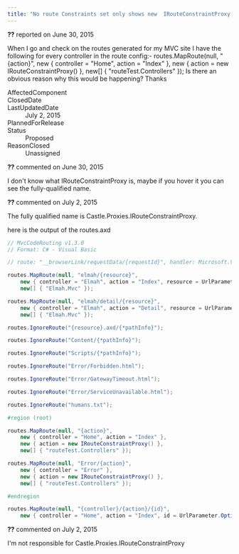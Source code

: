 ```yaml
---
title: "No route Constraints set only shows new  IRouteConstraintProxy #1165"
---
```

<div class="issue-report"><div class="issue-header"><b>??</b> reported on <time datetime="2015-06-30T02:38:38.707-07:00" title="2015-06-30T02:38:38.707-07:00">June 30, 2015</time></div><div class="issue-message" markdown="1">

When I go and check on the routes generated for my MVC site I have the following for every controller in the route config:-&#xD;
&#xD;
routes.MapRoute(null, "{action}", &#xD;
    new { controller = "Home", action = "Index" }, &#xD;
    new { action = new IRouteConstraintProxy() }, &#xD;
    new[] { "routeTest.Controllers" });&#xD;
&#xD;
Is there an obvious reason why this would be happening?&#xD;
&#xD;
Thanks

</div><div class="issue-footer"><dl><dt>AffectedComponent</dt><dd></dd><dt>ClosedDate</dt><dd></dd><dt>LastUpdatedDate</dt><dd><time datetime="2015-07-02T07:25:23.453-07:00" title="2015-07-02T07:25:23.453-07:00">July 2, 2015</time></dd><dt>PlannedForRelease</dt><dd></dd><dt>Status</dt><dd>Proposed</dd><dt>ReasonClosed</dt><dd>Unassigned</dd></dl></div></div><div id="comment-186024" class="issue-comment"><div class="issue-header"><b>??</b> commented on <time datetime="2015-06-30T08:19:36.58-07:00" title="2015-06-30T08:19:36.58-07:00">June 30, 2015</time></div><div class="issue-message" markdown="1">

I don't know what IRouteConstraintProxy is, maybe if you hover it you can see the fully-qualified name.

</div></div><div id="comment-186882" class="issue-comment"><div class="issue-header"><b>??</b> commented on <time datetime="2015-07-02T05:39:56.167-07:00" title="2015-07-02T05:39:56.167-07:00">July 2, 2015</time></div><div class="issue-message" markdown="1">

The fully qualified name is Castle.Proxies.IRouteConstraintProxy.

here is the output of the routes.axd

``` C#
// MvcCodeRouting v1.3.0
// Format: C# - Visual Basic

// route: "__browserLink/requestData/{requestId}", handler: Microsoft.VisualStudio.Web.PageInspector.Runtime.Tracing.RequestDataRouteHandler, Microsoft.VisualStudio.Web.PageInspector.Runtime, Version=12.3.0.0, Culture=neutral, PublicKeyToken=b03f5f7f11d50a3a

routes.MapRoute(null, "elmah/{resource}", 
    new { controller = "Elmah", action = "Index", resource = UrlParameter.Optional }, 
    new[] { "Elmah.Mvc" });

routes.MapRoute(null, "elmah/detail/{resource}", 
    new { controller = "Elmah", action = "Detail", resource = UrlParameter.Optional }, 
    new[] { "Elmah.Mvc" });

routes.IgnoreRoute("{resource}.axd/{*pathInfo}");

routes.IgnoreRoute("Content/{*pathInfo}");

routes.IgnoreRoute("Scripts/{*pathInfo}");

routes.IgnoreRoute("Error/Forbidden.html");

routes.IgnoreRoute("Error/GatewayTimeout.html");

routes.IgnoreRoute("Error/ServiceUnavailable.html");

routes.IgnoreRoute("humans.txt");

#region (root)

routes.MapRoute(null, "{action}", 
    new { controller = "Home", action = "Index" }, 
    new { action = new IRouteConstraintProxy() }, 
    new[] { "routeTest.Controllers" });

routes.MapRoute(null, "Error/{action}", 
    new { controller = "Error" }, 
    new { action = new IRouteConstraintProxy() }, 
    new[] { "routeTest.Controllers" });

#endregion

routes.MapRoute(null, "{controller}/{action}/{id}", 
    new { controller = "Home", action = "Index", id = UrlParameter.Optional });
```

</div></div><div id="comment-186890" class="issue-comment"><div class="issue-header"><b>??</b> commented on <time datetime="2015-07-02T07:25:23.453-07:00" title="2015-07-02T07:25:23.453-07:00">July 2, 2015</time></div><div class="issue-message" markdown="1">

I'm not responsible for Castle.Proxies.IRouteConstraintProxy

</div></div>